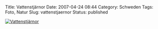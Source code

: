 Title: Vattenstjärnor
Date: 2007-04-24 08:44
Category: Schweden
Tags: Foto, Natur
Slug: vattenstjaernor
Status: published

[![Vattenstjärnor](/pic/waterstars_s.jpg "Vattenstjärnor")](/pic/waterstars_l.jpg)

